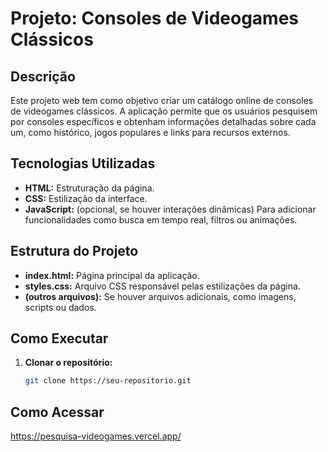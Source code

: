 # Projeto: Consoles de Videogames Clássicos

## Descrição
Este projeto web tem como objetivo criar um catálogo online de consoles de videogames clássicos. A aplicação permite que os usuários pesquisem por consoles específicos e obtenham informações detalhadas sobre cada um, como histórico, jogos populares e links para recursos externos.

## Tecnologias Utilizadas
* **HTML:** Estruturação da página.
* **CSS:** Estilização da interface.
* **JavaScript:** (opcional, se houver interações dinâmicas) Para adicionar funcionalidades como busca em tempo real, filtros ou animações.

## Estrutura do Projeto
* **index.html:** Página principal da aplicação.
* **styles.css:** Arquivo CSS responsável pelas estilizações da página.
* **(outros arquivos):** Se houver arquivos adicionais, como imagens, scripts ou dados.

## Como Executar
1. **Clonar o repositório:**
   ```bash
   git clone https://seu-repositorio.git

## Como Acessar
<a href="https://pesquisa-videogames.vercel.app/" target="_blank">https://pesquisa-videogames.vercel.app/</a>
